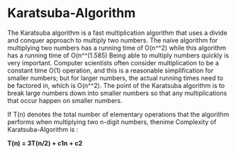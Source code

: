 # Karatsuba-Algorithm
 The Karatsuba algorithm is a fast multiplication algorithm that uses a divide and conquer approach to multiply two numbers. The naive algorithm for multiplying two numbers has a running time of O(n^^2) while this algorithm has a running time of O(n^^(1.585) Being able to multiply numbers quickly is very important. Computer scientists often consider multiplication to be a constant time O(1) operation, and this is a reasonable simplification for smaller numbers; but for larger numbers, the actual running times need to be factored in, which is O(n^^2). The point of the Karatsuba algorithm is to break large numbers down into smaller numbers so that any multiplications that occur happen on smaller numbers.
 
 If T(n) denotes the total number of elementary operations that the algorithm performs when multiplying two n-digit numbers, thenime Complexity of  Karatsuba-Algorithm is : 
 
 **T(n) = 3T(n/2) + c1n + c2**
 
 
 
 
